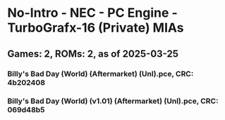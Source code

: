 # No-Intro - NEC - PC Engine - TurboGrafx-16 (Private) MIAs
## Games: 2, ROMs: 2, as of 2025-03-25

### Billy's Bad Day (World) (Aftermarket) (Unl).pce, CRC: 4b202408
### Billy's Bad Day (World) (v1.01) (Aftermarket) (Unl).pce, CRC: 069d48b5
